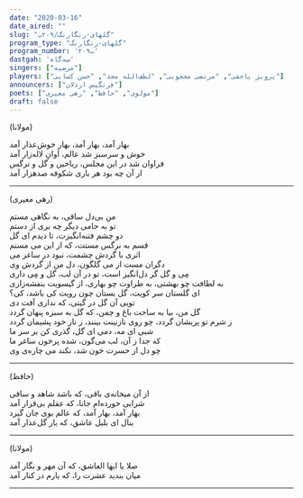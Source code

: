 ```yaml
---  
date: "2020-03-16"  
date_aired: ""  
slug: "گلهای-رنگارنگ/۲۰۹ب"  
program_type: "گلهای-رنگارنگ"  
program_number: '۲۰۹ب'  
dastgah: 'سه‌گاه'  
singers: ["مرضیه"]  
players: ["پرویز یاحقی", "مرتضی محجوبی", "لطف‌الله مجد", "حسن کسایی"]  
announcers: ["فرنگیس اردلان"]  
poets: ["مولوی", "حافظ", "رهی معیری"]  
draft: false  
---  
```


(مولانا)  

بهار آمد، بهار آمد، بهار خوش‌عذار آمد  
خوش و سرسبز شد عالم، اَوانِ لاله‌زار آمد  
فراوان شد در این مجلس، ریاحین و گل و نرگس  
از آن چه بود هر باری شکوفه صدهزار آمد  

---  

(رهی معیری)  

منِ بی‌دل ساقی، به نگاهی مستم  
تو به جامی دیگر چه بری از دستم  
دو چشم فتنه‌انگیزت، تا دیدم ای گل  
قسم به نرگس مستت، که از این می مستم  
اثری با گردش چشمت، نبود در ساغر می  
دگران مست از می گلگون، دل من از گردش وی  
مِی و گل گر دل‌انگیز است، تو در آن لب، گل و مِی داری  
به لطافت چو بهشتی، به طراوت چو بهاری، از گیسویت بنفشه‌زاری  
ای گلستان سر کویت، گل بستان چون رویت کی باشد، کی؟  
تویی آن گل در گیتی، که نداری آفت دی  
گل من، بیا به ساحت باغ و چمن، که گل به سبزه پنهان گردد  
ز شرم تو پریشان گردد، چو روی نازنینت بینند، ز ناز خود پشیمان گردد  
شبی ای مه، دمی ای گل، گذری کن بر سر ما  
که جدا ز آن، لب می‌گون، شده پرخون ساغر ما  
چو دل از حسرت خون شد، نکند می چاره‌ی وی  

---  

(حافظ)  

از آن میخانه‌ی باقی، که باشد شاهد و ساقی  
شرابی خورده‌ام جانا، که عقلم بی‌قرار آمد  
بهار آمد، بهار آمد، که عالم بوی جان گیرد  
بنال ای بلبل عاشق، که یار گل‌عذار آمد  

---  

(مولانا)  

صلا یا ایها العاشق، که آن مهر و نگار آمد  
میان بندید عشرت را، که یارم در کنار آمد  

---
